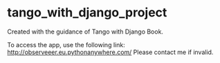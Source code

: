 # tango_with_django_project
Created with the guidance of Tango with Django Book.

To access the app, use the following link:
http://observeeer.eu.pythonanywhere.com/
Please contact me if invalid.
